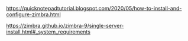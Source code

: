 https://quicknotepadtutorial.blogspot.com/2020/05/how-to-install-and-configure-zimbra.html

https://zimbra.github.io/zimbra-9/single-server-install.html#_system_requirements
